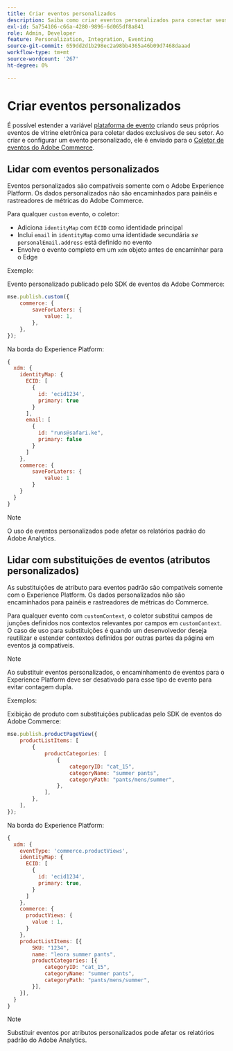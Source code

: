 ```yaml
---
title: Criar eventos personalizados
description: Saiba como criar eventos personalizados para conectar seus dados do Adobe Commerce a outros produtos Adobe DX.
exl-id: 5a754106-c66a-4280-9896-6d065df8a841
role: Admin, Developer
feature: Personalization, Integration, Eventing
source-git-commit: 659dd2d1b298ec2a98bb4365a46b09d7468daaad
workflow-type: tm+mt
source-wordcount: '267'
ht-degree: 0%

---
```


# Criar eventos personalizados

É possível estender a variável [plataforma de evento](events.md) criando seus próprios eventos de vitrine eletrônica para coletar dados exclusivos de seu setor. Ao criar e configurar um evento personalizado, ele é enviado para o [Coletor de eventos do Adobe Commerce](https://github.com/adobe/commerce-events/tree/main/packages/commerce-events-collectors).

## Lidar com eventos personalizados

Eventos personalizados são compatíveis somente com o Adobe Experience Platform. Os dados personalizados não são encaminhados para painéis e rastreadores de métricas do Adobe Commerce.

Para qualquer `custom` evento, o coletor:

- Adiciona `identityMap` com `ECID` como identidade principal
- Inclui `email` in `identityMap` como uma identidade secundária _se_ `personalEmail.address` está definido no evento
- Envolve o evento completo em um `xdm` objeto antes de encaminhar para o Edge

Exemplo:

Evento personalizado publicado pelo SDK de eventos da Adobe Commerce:

```javascript
mse.publish.custom({
    commerce: {
        saveForLaters: {
            value: 1,
        },
    },
});
```

Na borda do Experience Platform:

```javascript
{
  xdm: {
    identityMap: {
      ECID: [
        {
          id: 'ecid1234',
          primary: true
        }
      ],
      email: [
        {
          id: "runs@safari.ke",
          primary: false
        }
      ]
    },
    commerce: {
        saveForLaters: {
            value: 1
        }
    }
  }
}
```

>[!NOTE]
>
> O uso de eventos personalizados pode afetar os relatórios padrão do Adobe Analytics.

## Lidar com substituições de eventos (atributos personalizados)

As substituições de atributo para eventos padrão são compatíveis somente com o Experience Platform. Os dados personalizados não são encaminhados para painéis e rastreadores de métricas do Commerce.

Para qualquer evento com `customContext`, o coletor substitui campos de junções definidos nos contextos relevantes por campos em `customContext`. O caso de uso para substituições é quando um desenvolvedor deseja reutilizar e estender contextos definidos por outras partes da página em eventos já compatíveis.

>[!NOTE]
>
>Ao substituir eventos personalizados, o encaminhamento de eventos para o Experience Platform deve ser desativado para esse tipo de evento para evitar contagem dupla.

Exemplos:

Exibição de produto com substituições publicadas pelo SDK de eventos do Adobe Commerce:

```javascript
mse.publish.productPageView({
    productListItems: [
        {
            productCategories: [
                {
                    categoryID: "cat_15",
                    categoryName: "summer pants",
                    categoryPath: "pants/mens/summer",
                },
            ],
        },
    ],
});
```

Na borda do Experience Platform:

```javascript
{
  xdm: {
    eventType: 'commerce.productViews',
    identityMap: {
      ECID: [
        {
          id: 'ecid1234',
          primary: true,
        }
      ]
    },
    commerce: {
      productViews: {
        value : 1,
      }
    },
    productListItems: [{
        SKU: "1234",
        name: "leora summer pants",
        productCategories: [{
            categoryID: "cat_15",
            categoryName: "summer pants",
            categoryPath: "pants/mens/summer",
        }],
    }],
  }
}
```

>[!NOTE]
>
> Substituir eventos por atributos personalizados pode afetar os relatórios padrão do Adobe Analytics.
